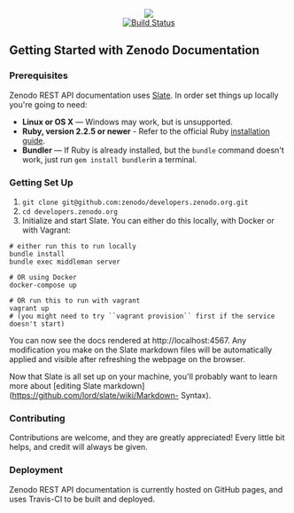 <p align="center">
  <a href="https://zenodo.org">
    <img src="https://github.com/zenodo/developers.zenodo.org/raw/master/source/images/zenodo-black-200.png">
  </a>
  <br>
  <a href="https://travis-ci.org/zenodo/developers.zenodo.org">
    <img src="https://travis-ci.org/zenodo/developers.zenodo.org.svg?branch=master" alt="Build Status">
  </a>
</p>


Getting Started with Zenodo Documentation
-----------------------------------------

### Prerequisites

Zenodo REST API documentation uses [Slate](https://github.com/lord/slate). In
order set things up locally you're going to need:

 - **Linux or OS X** — Windows may work, but is unsupported.
 - **Ruby, version 2.2.5 or newer** - Refer to the official Ruby [installation
   guide](https://www.ruby-lang.org/en/documentation/installation/).
 - **Bundler** — If Ruby is already installed, but the `bundle` command doesn't
   work, just run `gem install bundler`in a terminal.


### Getting Set Up

1. `git clone git@github.com:zenodo/developers.zenodo.org.git`
2. `cd developers.zenodo.org`
3. Initialize and start Slate. You can either do this locally, with Docker or
   with Vagrant:

```shell
# either run this to run locally
bundle install
bundle exec middleman server

# OR using Docker
docker-compose up

# OR run this to run with vagrant
vagrant up
# (you might need to try ``vagrant provision`` first if the service doesn't start)
```

You can now see the docs rendered at http://localhost:4567. Any modification
you make on the Slate markdown files will be automatically applied and visible
after refreshing the webpage on the browser.

Now that Slate is all set up on your machine, you'll probably want to learn
more about [editing Slate
markdown](https://github.com/lord/slate/wiki/Markdown- Syntax).


### Contributing

Contributions are welcome, and they are greatly appreciated! Every little bit
helps, and credit will always be given.


### Deployment

Zenodo REST API documentation is currently hosted on GitHub pages, and uses
Travis-CI to be built and deployed.

